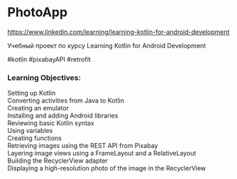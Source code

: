 # PhotoApp

https://www.linkedin.com/learning/learning-kotlin-for-android-development

Учебный проект по курсу Learning Kotlin for Android Development  

#kotlin #pixabayAPI #retrofit

### Learning Objectives:  
Setting up Kotlin  
Converting activities from Java to Kotlin  
Creating an emulator  
Installing and adding Android libraries  
Reviewing basic Kotlin syntax  
Using variables  
Creating functions  
Retrieving images using the REST API from Pixabay  
Layering image views using a FrameLayout and a RelativeLayout  
Building the RecyclerView adapter  
Displaying a high-resolution photo of the image in the RecyclerView
